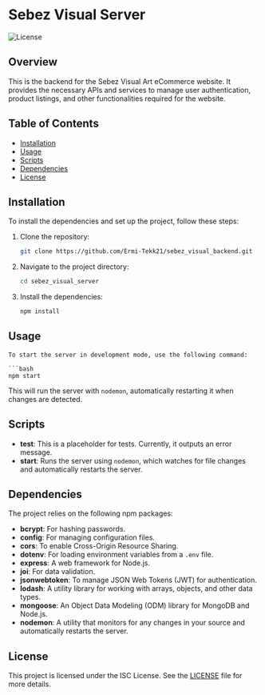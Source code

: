 # Sebez Visual Server

![License](https://img.shields.io/badge/license-ISC-blue.svg)

## Overview

This is the backend for the Sebez Visual Art eCommerce website. It provides the necessary APIs and services to manage user authentication, product listings, and other functionalities required for the website.

## Table of Contents

- [Installation](#installation)
- [Usage](#usage)
- [Scripts](#scripts)
- [Dependencies](#dependencies)
- [License](#license)

## Installation

To install the dependencies and set up the project, follow these steps:

1. Clone the repository:
    ```bash
    git clone https://github.com/Ermi-Tekk21/sebez_visual_backend.git
    ```
2. Navigate to the project directory:
    ```bash
    cd sebez_visual_server
    ```
3. Install the dependencies:
    ```bash
    npm install
    ```

## Usage

    To start the server in development mode, use the following command:

    ```bash
    npm start

    
This will run the server with `nodemon`, automatically restarting it when changes are detected.

## Scripts

- **test**: This is a placeholder for tests. Currently, it outputs an error message.
- **start**: Runs the server using `nodemon`, which watches for file changes and automatically restarts the server.

## Dependencies

The project relies on the following npm packages:

- **bcrypt**: For hashing passwords.
- **config**: For managing configuration files.
- **cors**: To enable Cross-Origin Resource Sharing.
- **dotenv**: For loading environment variables from a `.env` file.
- **express**: A web framework for Node.js.
- **joi**: For data validation.
- **jsonwebtoken**: To manage JSON Web Tokens (JWT) for authentication.
- **lodash**: A utility library for working with arrays, objects, and other data types.
- **mongoose**: An Object Data Modeling (ODM) library for MongoDB and Node.js.
- **nodemon**: A utility that monitors for any changes in your source and automatically restarts the server.

## License

This project is licensed under the ISC License. See the [LICENSE](LICENSE) file for more details.



